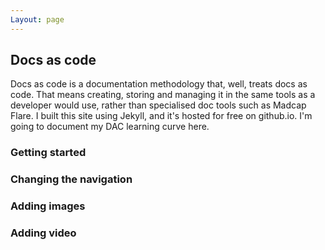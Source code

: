 ```yaml
---
Layout: page
---
```

## Docs as code 
Docs as code is a documentation methodology that, well, treats docs as code. That means creating, storing and managing it in the same tools as a developer would use, rather than specialised doc tools such as Madcap Flare. 
I built this site using Jekyll, and it's hosted for free on github.io. I'm going to document my DAC learning curve here. 
### Getting started 
### Changing the navigation 
### Adding images
### Adding video 
